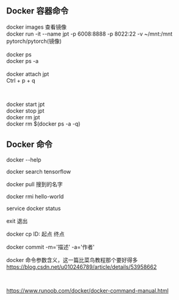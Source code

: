 
## Docker 容器命令 

docker images 查看镜像  
docker run -it --name jpt -p 6008:8888 -p 8022:22 -v ~/mnt:/mnt pytorch/pytorch(镜像)  
<br>
docker ps  
docker ps -a  
<br> 
docker attach jpt  
Ctrl + p + q

<br>

docker start jpt  <br>
docker stop jpt  <br>
docker rm jpt  
docker rm $(docker ps -a -q)  



## Docker 命令 

docker --help 

docker search tensorflow 

docker pull 搜到的名字

docker rmi hello-world 

service docker status

exit 退出

docker cp  ID: 起点  终点 

docker commit -m='描述' -a='作者'     

docker 命令参数含义，这一篇比菜鸟教程那个要好得多 https://blog.csdn.net/u010246789/article/details/53958662  

<br>

https://www.runoob.com/docker/docker-command-manual.html
